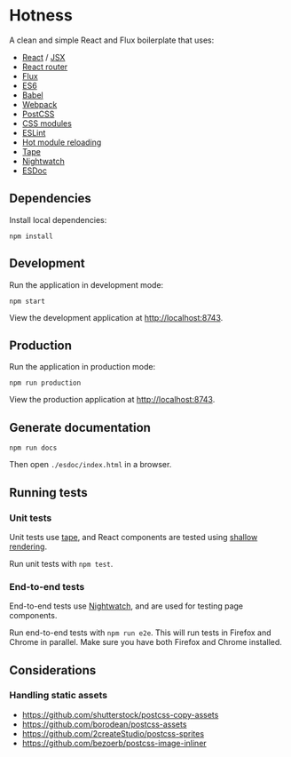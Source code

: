 # Hotness

A clean and simple React and Flux boilerplate that uses:
- [React](https://facebook.github.io/react/) / [JSX](https://facebook.github.io/react/docs/jsx-in-depth.html)
- [React router](https://github.com/rackt/react-router)
- [Flux](https://facebook.github.io/flux/)
- [ES6](https://github.com/lukehoban/es6features)
- [Babel](https://babeljs.io/)
- [Webpack](https://webpack.github.io/)
- [PostCSS](https://github.com/postcss/postcss)
- [CSS modules](http://glenmaddern.com/articles/css-modules)
- [ESLint](http://eslint.org/)
- [Hot module reloading](http://gaearon.github.io/react-hot-loader/)
- [Tape](https://github.com/substack/tape)
- [Nightwatch](http://nightwatchjs.org/)
- [ESDoc](https://esdoc.org/)

## Dependencies

Install local dependencies:

```
npm install
```

## Development

Run the application in development mode:

```
npm start
```

View the development application at [http://localhost:8743](http://localhost:8743).

## Production

Run the application in production mode:

```
npm run production
```

View the production application at [http://localhost:8743](http://localhost:8743).

## Generate documentation

```
npm run docs
```

Then open `./esdoc/index.html` in a browser.

## Running tests

### Unit tests

Unit tests use [tape](https://github.com/substack/tape), and React components are tested using [shallow rendering](http://simonsmith.io/unit-testing-react-components-without-a-dom/).

Run unit tests with `npm test`.

### End-to-end tests

End-to-end tests use [Nightwatch](http://nightwatchjs.org/), and are used for testing page components.

Run end-to-end tests with `npm run e2e`. This will run tests in Firefox and Chrome in parallel. Make sure you have both Firefox and Chrome installed.

## Considerations

### Handling static assets
- https://github.com/shutterstock/postcss-copy-assets
- https://github.com/borodean/postcss-assets
- https://github.com/2createStudio/postcss-sprites
- https://github.com/bezoerb/postcss-image-inliner
